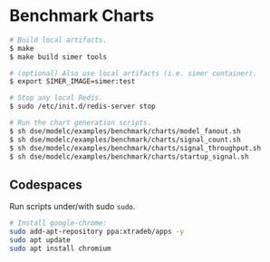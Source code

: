 <!--
Copyright 2025 Robert Bosch GmbH

SPDX-License-Identifier: Apache-2.0
-->

# Benchmark Charts

```bash
# Build local artifacts.
$ make
$ make build simer tools

# (optional) Also use local artifacts (i.e. simer container).
$ export SIMER_IMAGE=simer:test

# Stop any local Redis.
$ sudo /etc/init.d/redis-server stop

# Run the chart generation scripts.
$ sh dse/modelc/examples/benchmark/charts/model_fanout.sh
$ sh dse/modelc/examples/benchmark/charts/signal_count.sh
$ sh dse/modelc/examples/benchmark/charts/signal_throughput.sh
$ sh dse/modelc/examples/benchmark/charts/startup_signal.sh
```


## Codespaces

Run scripts under/with sudo `sudo`.


```bash
# Install google-chrome:
sudo add-apt-repository ppa:xtradeb/apps -y
sudo apt update
sudo apt install chromium
```
